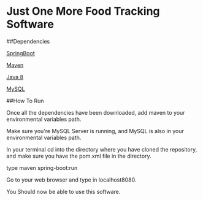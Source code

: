 # Just One More Food Tracking Software

##Dependencies

[SpringBoot](https://projects.spring.io/spring-boot/)

[Maven](https://maven.apache.org/download.cgi)

[Java 8](http://www.oracle.com/technetwork/java/javase/downloads/jdk8-downloads-2133151.html)

[MySQL](https://dev.mysql.com/downloads/mysql/)

##How To Run

Once all the dependencies have been downloaded, add maven to your environmental variables path.

Make sure you're MySQL Server is running, and MySQL is also in your environmental variables path.

In your terminal cd into the directory where you have cloned the repository, and make sure you have the pom.xml file in the directory.

type maven spring-boot:run

Go to your web browser and type in localhost8080.

You Should now be able to use this software.
